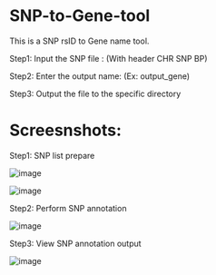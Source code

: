 # SNP-to-Gene-tool

This is a SNP rsID to Gene name tool.

Step1: Input the SNP file : (With header CHR SNP BP)

Step2: Enter the output name: (Ex: output_gene)

Step3: Output the file to the specific directory


# Screesnshots:

Step1: SNP list prepare

![image](https://user-images.githubusercontent.com/49865575/189606312-38dc800f-7a14-40ae-9cf3-ab8b2f180fe9.png)

![image](https://user-images.githubusercontent.com/49865575/189606271-1d804eae-8f9b-4767-b900-0c1ad9df9934.png)

Step2: Perform SNP annotation

![image](https://user-images.githubusercontent.com/49865575/189606364-3b41130c-c1b1-420f-bc51-19829a7a9efc.png)

Step3: View SNP annotation output

![image](https://user-images.githubusercontent.com/49865575/189606440-09b6e57e-d54d-462d-890b-af7e90d50f63.png)
